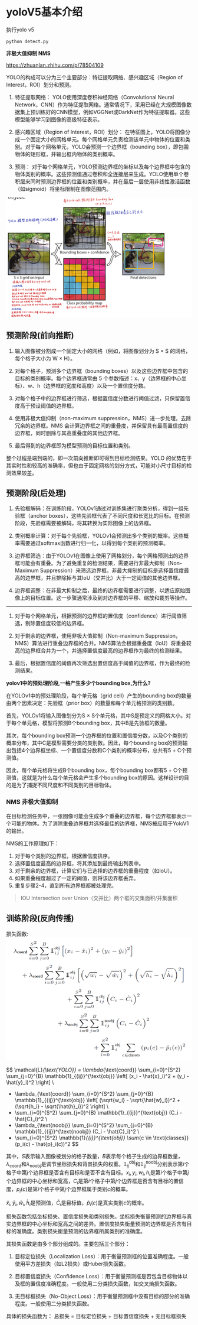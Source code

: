 # yoloV5基本介绍



执行yolo v5

```shell
python detect.py
```

**非极大值抑制 NMS**

https://zhuanlan.zhihu.com/p/78504109



YOLO的构成可以分为三个主要部分：特征提取网络、感兴趣区域（Region of Interest，ROI）划分和预测。

1. 特征提取网络： YOLO使用深度卷积神经网络（Convolutional Neural Network，CNN）作为特征提取网络。通常情况下，采用已经在大规模图像数据集上预训练好的CNN模型，例如VGGNet或DarkNet作为特征提取器。这些模型能够学习到图像的高级特征表示。
    
2. 感兴趣区域（Region of Interest，ROI）划分： 在特征图上，YOLO将图像分成一个固定大小的网格单元。每个网格单元负责检测该单元中物体的位置和类别。对于每个网格单元，YOLO会预测一个边界框（bounding box），即包围物体的矩形框，并输出框内物体的类别概率。
    
3. 预测： 对于每个网格单元，YOLO预测边界框的坐标以及每个边界框中包含的物体类别的概率。这些预测值通过卷积和全连接层来生成。YOLO使用单个卷积层来同时预测边界框的位置和类别概率，并在最后一层使用非线性激活函数（如sigmoid）将坐标限制在图像范围内。

![](Picture/Pasted%20image%2020230831162436.png)
## 预测阶段(前向推断)

1. 输入图像被分割成一个固定大小的网格（例如，将图像划分为 S × S 的网格，每个格子大小为 W × H）。

2. 对每个格子，预测多个边界框（bounding boxes）以及这些边界框中包含的目标的类别概率。每个边界框通常由 5 个参数描述：x、y（边界框的中心坐标）、w、h（边界框的宽度和高度）以及一个置信度分数。

3. 对每个格子中的边界框进行筛选，根据置信度分数进行阈值过滤，只保留置信度高于预设阈值的边界框。

4. 使用非极大值抑制（non-maximum suppression，NMS）进一步处理，去除冗余的边界框。NMS 会计算边界框之间的重叠度，并保留具有最高置信度的边界框，同时删除与其高重叠度的其他边界框。

5. 最后得到的边界框即为模型预测的目标位置和类别。

整个过程是端到端的，即一次前向推断即可得到目标检测结果。YOLO 的优势在于其实时性和较高的准确率，但也由于固定网格的划分方式，可能对小尺寸目标的检测效果较差。


## 预测阶段(后处理)

1. 先验框解码：在训练阶段，YOLOv1通过对训练集进行聚类分析，得到一组先验框（anchor boxes），这些先验框代表了不同尺度和长宽比的目标。在预测阶段，先验框需要被解码，将其转换为实际图像上的边界框。

2. 类别概率计算：对于每个先验框，YOLOv1会预测出多个类别的概率。这些概率需要通过softmax函数进行归一化，以得到每个类别的预测概率。

3. 边界框筛选：由于YOLOv1在图像上使用了网格划分，每个网格预测出的边界框可能会有重叠。为了避免重复的检测结果，需要进行非最大抑制（Non-Maximum Suppression）来筛选边界框。非最大抑制的目标是选择置信度最高的边界框，并且排除掉与其IoU（交并比）大于一定阈值的其他边界框。

4. 边界框调整：在非最大抑制之后，最终的边界框需要进行调整，以适应原始图像上的目标位置。这一步骤通常涉及到对边界框的平移、缩放和裁剪等操作。

***

1. 对于每个网格单元，根据预测的边界框的置信度（confidence）进行阈值筛选，剔除置信度较低的边界框。

2. 对于剩余的边界框，使用非极大值抑制（Non-maximum Suppression，NMS）算法进行重叠边界框的合并。NMS算法会根据重叠度（IoU）将重叠较高的边界框合并为一个，并选择置信度最高的边界框作为最终的检测结果。

3. 最后，根据置信度的阈值再次筛选出置信度高于阈值的边界框，作为最终的检测结果。

**yolov1中的预处理阶段,一格产生多少个bounding box,为什么?**

在YOLOv1中的预处理阶段，每个单元格（grid cell）产生的bounding box的数量由两个因素决定：先验框（prior box）的数量和每个单元格预测的类别数。

首先，YOLOv1将输入图像划分为S × S个单元格，其中S是预定义的网格大小。对于每个单元格，模型将预测B个bounding box，其中B是先验框的数量。

其次，每个bounding box预测一个边界框的位置和置信度分数，以及C个类别的概率分布，其中C是模型需要分类的类别数。因此，每个bounding box的预测输出包括4个边界框坐标、一个置信度分数和C个类别的概率分布，总共有5 + C个预测值。

因此，每个单元格将生成B个bounding box，每个bounding box都有5 + C个预测值，这就是为什么每个单元格会产生多个bounding box的原因。这样设计的目的是为了捕捉不同尺度和不同类别的目标物体。

### NMS 非极大值抑制

在目标检测任务中，一张图像可能会生成多个重叠的边界框，每个边界框都表示一个可能的物体。为了消除重叠边界框并选择最佳的边界框，NMS被应用于YoloV1的输出。

NMS的工作原理如下：
1. 对于每个类别的边界框，根据置信度排序。
2. 选择置信度最高的边界框，将其添加到最终输出列表中。
3. 对于剩余的边界框，计算它们与已选择的边界框的重叠程度（如IoU）。
4. 如果重叠程度超过了一定的阈值，则将该边界框丢弃。
5. 重复步骤2-4，直到所有边界框都被处理完。

>IOU Intersection over Union（交并比）两个框的交集面积/并集面积


## 训练阶段(反向传播)


损失函数:
![](Picture/Pasted%20image%2020230831192039.png)


$$
\mathcal{L}_{\text{YOLO}} = \lambda_{\text{coord}} \sum_{i=0}^{S^2} \sum_{j=0}^{B} \mathbb{1}_{{ij}}^{\text{obj}} \left[ (x_i - \hat{x}_i)^2 + (y_i - \hat{y}_i)^2 \right] \\
+ \lambda_{\text{coord}} \sum_{i=0}^{S^2} \sum_{j=0}^{B} \mathbb{1}_{{ij}}^{\text{obj}} \left[ (\sqrt{w_i} - \sqrt{\hat{w}_i})^2 + (\sqrt{h_i} - \sqrt{\hat{h}_i})^2 \right] \\
+ \sum_{i=0}^{S^2} \sum_{j=0}^{B} \mathbb{1}_{{ij}}^{\text{obj}} (C_i - \hat{C}_i)^2 \\
+ \lambda_{\text{noobj}} \sum_{i=0}^{S^2} \sum_{j=0}^{B} \mathbb{1}_{{ij}}^{\text{noobj}} (C_i - \hat{C}_i)^2 \\
+ \sum_{i=0}^{S^2} \mathbb{1}_{{i}}^{\text{obj}} \sum_{c \in \text{classes}} (p_i(c) - \hat{p}_i(c))^2
$$

其中，$S$表示输入图像被划分的格子数量，$B$表示每个格子生成的边界框数量，$\lambda_{\text{coord}}$和$\lambda_{\text{noobj}}$是调节坐标损失和背景损失的权重。$\mathbb{1}_{{ij}}^{\text{obj}}$和$\mathbb{1}_{{ij}}^{\text{noobj}}$分别表示第$i$个格子中第$j$个边界框是否含有目标和是否不含有目标。$x_i, y_i, w_i, h_i$是第$i$个格子中第$j$个边界框的中心坐标和宽高，$C_i$是第$i$个格子中第$j$个边界框是否含有目标的置信度，$p_i(c)$是第$i$个格子中第$j$个边界框属于类别$c$的概率。

$\hat{x}_i, \hat{y}_i, \hat{w}_i, \hat{h}_i$是预测值，$\hat{C}_i$是目标值，$\hat{p}_i(c)$是真实类别$c$的概率。

损失函数包括坐标损失、置信度损失和类别损失。坐标损失衡量预测的边界框与真实边界框的中心坐标和宽高之间的差异。置信度损失衡量预测的边界框是否含有目标的准确度。类别损失衡量预测的边界框所属类别的准确度。

其损失函数是由多个部分组成的。主要包括三个部分：

1. 目标定位损失（Localization Loss）：用于衡量预测框的位置准确程度。一般使用平方差损失（如L2损失）或Huber损失函数。

2. 目标置信度损失（Confidence Loss）：用于衡量预测框是否包含目标物体以及框的置信度准确程度。一般使用二分类损失函数，如交叉熵损失函数。

3. 无目标框损失（No-Object Loss）：用于衡量预测框中没有目标的部分的准确程度。一般使用二分类损失函数。

具体的损失函数为：
总损失 = 目标定位损失 + 目标置信度损失 + 无目标框损失
